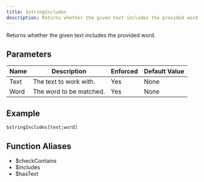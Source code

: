 ```yaml
---
title: $stringIncludes
description: Returns whether the given text includes the provided word.
---
```


Returns whether the given text includes the provided word.
## Parameters
| Name |       Description       | Enforced | Default Value |
|------|-------------------------|----------|---------------|
| Text | The text to work with.  | Yes      | None          |
| Word | The word to be matched. | Yes      | None          |
## Example
```eats
$stringIncludes[text;word]
```
## Function Aliases
- $checkContains
- $includes
- $hasText